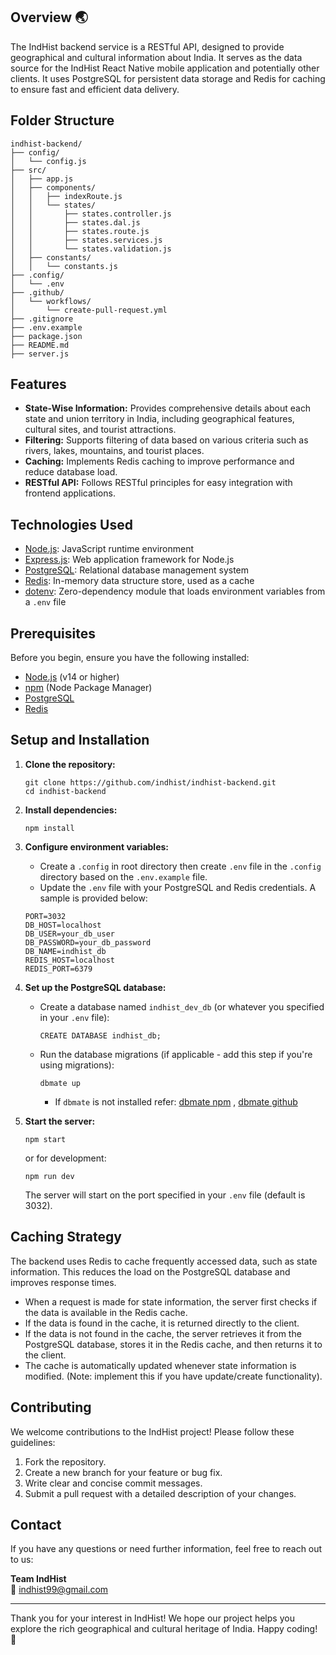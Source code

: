 ## Overview 🌏

The IndHist backend service is a RESTful API, designed to provide geographical and cultural information about India. It serves as the data source for the IndHist React Native mobile application and potentially other clients. It uses PostgreSQL for persistent data storage and Redis for caching to ensure fast and efficient data delivery.

## Folder Structure

```plaintext
indhist-backend/
├── config/
│   └── config.js
├── src/
│   ├── app.js
│   ├── components/
│   │   ├── indexRoute.js
│   │   └── states/
│   │       ├── states.controller.js
│   │       ├── states.dal.js
│   │       ├── states.route.js
│   │       ├── states.services.js
│   │       └── states.validation.js
│   ├── constants/
│   │   └── constants.js
├── .config/
│   └── .env
├── .github/
│   └── workflows/
│       └── create-pull-request.yml
├── .gitignore
├── .env.example
├── package.json
├── README.md
├── server.js
```


## Features

*   **State-Wise Information:** Provides comprehensive details about each state and union territory in India, including geographical features, cultural sites, and tourist attractions.
*   **Filtering:** Supports filtering of data based on various criteria such as rivers, lakes, mountains, and tourist places.
*   **Caching:** Implements Redis caching to improve performance and reduce database load.
*   **RESTful API:** Follows RESTful principles for easy integration with frontend applications.

## Technologies Used

*   [Node.js](https://nodejs.org/en/): JavaScript runtime environment
*   [Express.js](https://expressjs.com/): Web application framework for Node.js
*   [PostgreSQL](https://www.postgresql.org/): Relational database management system
*   [Redis](https://redis.io/): In-memory data structure store, used as a cache
*   [dotenv](https://www.npmjs.com/package/dotenv): Zero-dependency module that loads environment variables from a `.env` file

## Prerequisites

Before you begin, ensure you have the following installed:

*   [Node.js](https://nodejs.org/en/) (v14 or higher)
*   [npm](https://www.npmjs.com/) (Node Package Manager)
*   [PostgreSQL](https://www.postgresql.org/)
*   [Redis](https://redis.io/)

## Setup and Installation

1.  **Clone the repository:**

    ```
    git clone https://github.com/indhist/indhist-backend.git
    cd indhist-backend
    ```

2.  **Install dependencies:**

    ```
    npm install
    ```

3.  **Configure environment variables:**

    *   Create a `.config` in root directory then create `.env` file in the `.config` directory based on the `.env.example` file.
    *   Update the `.env` file with your PostgreSQL and Redis credentials.  A sample is provided below:

    ```
    PORT=3032
    DB_HOST=localhost
    DB_USER=your_db_user
    DB_PASSWORD=your_db_password
    DB_NAME=indhist_db
    REDIS_HOST=localhost
    REDIS_PORT=6379
    ```

4.  **Set up the PostgreSQL database:**

    *   Create a database named `indhist_dev_db` (or whatever you specified in your `.env` file):

        ```
        CREATE DATABASE indhist_db;
        ```

    *   Run the database migrations (if applicable - add this step if you're using migrations):

        ```
        dbmate up
        ```
        - If `dbmate` is not installed refer: [dbmate npm](https://www.npmjs.com/package/dbmate) , [dbmate github](https://github.com/amacneil/dbmate) 

5.  **Start the server:**

    ```
    npm start
    ```

    or for development:

    ```
    npm run dev
    ```

    The server will start on the port specified in your `.env` file (default is 3032).

## Caching Strategy

The backend uses Redis to cache frequently accessed data, such as state information. This reduces the load on the PostgreSQL database and improves response times.

*   When a request is made for state information, the server first checks if the data is available in the Redis cache.
*   If the data is found in the cache, it is returned directly to the client.
*   If the data is not found in the cache, the server retrieves it from the PostgreSQL database, stores it in the Redis cache, and then returns it to the client.
*   The cache is automatically updated whenever state information is modified.  (Note: implement this if you have update/create functionality).

## Contributing

We welcome contributions to the IndHist project!  Please follow these guidelines:

1.  Fork the repository.
2.  Create a new branch for your feature or bug fix.
3.  Write clear and concise commit messages.
4.  Submit a pull request with a detailed description of your changes.

## Contact

If you have any questions or need further information, feel free to reach out to us:

**Team IndHist**  
📧 [indhist99@gmail.com](mailto:indhist99@gmail.com)

---

Thank you for your interest in IndHist! We hope our project helps you explore the rich geographical and cultural heritage of India. Happy coding! 🚀
